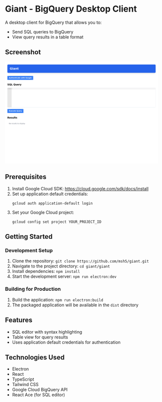 # Giant - BigQuery Desktop Client

A desktop client for BigQuery that allows you to:
- Send SQL queries to BigQuery
- View query results in a table format

## Screenshot
![Giant Application Screenshot](giant/screenshots/giant-app-screenshot.png)

## Prerequisites

1. Install Google Cloud SDK: https://cloud.google.com/sdk/docs/install
2. Set up application default credentials:
   ```
   gcloud auth application-default login
   ```
3. Set your Google Cloud project:
   ```
   gcloud config set project YOUR_PROJECT_ID
   ```

## Getting Started

### Development Setup

1. Clone the repository: `git clone https://github.com/msh5/giant.git`
2. Navigate to the project directory: `cd giant/giant`
3. Install dependencies: `npm install`
4. Start the development server: `npm run electron:dev`

### Building for Production

1. Build the application: `npm run electron:build`
2. The packaged application will be available in the `dist` directory

## Features

- SQL editor with syntax highlighting
- Table view for query results
- Uses application default credentials for authentication

## Technologies Used

- Electron
- React
- TypeScript
- Tailwind CSS
- Google Cloud BigQuery API
- React Ace (for SQL editor)
